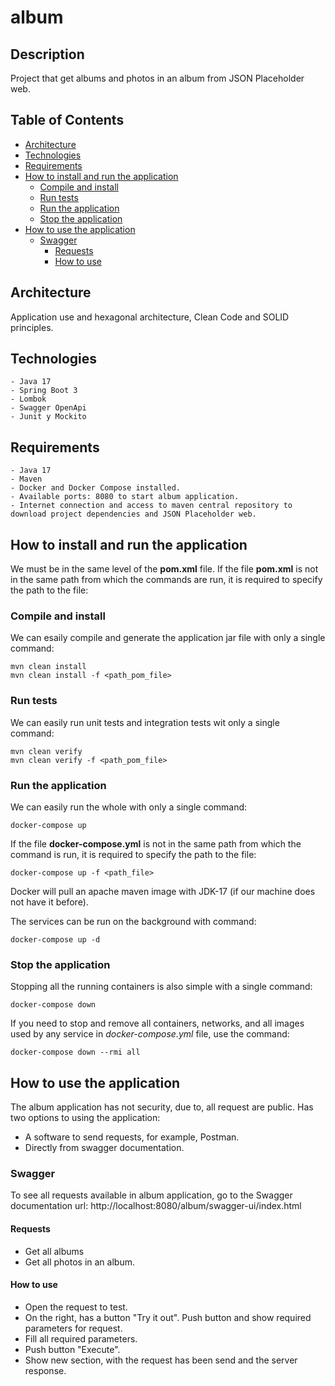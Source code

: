 # album

## Description
Project that get albums and photos in an album from JSON Placeholder web.

## Table of Contents
- [Architecture](#architecture)
- [Technologies](#technologies)
- [Requirements](#requirements)
- [How to install and run the application](#how-to-install-and-run-the-application)
  * [Compile and install](#compile-and-install)
  * [Run tests](#run-tests)
  * [Run the application](#run-the-application)
  * [Stop the application](#stop-the-application)
- [How to use the application](#how-to-use-the-application)
  * [Swagger](#swagger)
    - [Requests](#requests)
    - [How to use](#how-to-use)


## Architecture
Application use and hexagonal architecture, Clean Code and SOLID principles.

## Technologies
	- Java 17
	- Spring Boot 3
	- Lombok
	- Swagger OpenApi
	- Junit y Mockito

## Requirements
	- Java 17
	- Maven
	- Docker and Docker Compose installed.
	- Available ports: 8080 to start album application.
	- Internet connection and access to maven central repository to download project dependencies and JSON Placeholder web.

## How to install and run the application
We must be in the same level of the <b>pom.xml</b> file. If the file <b>pom.xml</b> is not in the same path from which the commands are run, it is required to specify the path to the file:
### Compile and install
We can esaily compile and generate the application jar file with only a single command:
	
	mvn clean install
	mvn clean install -f <path_pom_file>

### Run tests
We can easily run unit tests and integration tests wit only a single command:

	mvn clean verify
	mvn clean verify -f <path_pom_file>

### Run the application
We can easily run the whole with only a single command:

	docker-compose up

If the file <b>docker-compose.yml</b> is not in the same path from which the command is run, it is required to specify the path to the file:

	docker-compose up -f <path_file>


Docker will pull an apache maven image with JDK-17 (if our machine does not have it before).

The services can be run on the background with command:

	docker-compose up -d


### Stop the application
Stopping all the running containers is also simple with a single command:

	docker-compose down


If you need to stop and remove all containers, networks, and all images used by any service in <em>docker-compose.yml</em> file, use the command:

	docker-compose down --rmi all


## How to use the application
The album application has not security, due to, all request are public.
Has two options to using the application:
- A software to send requests, for example, Postman.
- Directly from swagger documentation.


### Swagger
To see all requests available in album application, go to the Swagger documentation url: http://localhost:8080/album/swagger-ui/index.html

#### Requests
 - Get all albums
 - Get all photos in an album.

#### How to use
 - Open the request to test.
 - On the right, has a button "Try it out". Push button and show required parameters for request.
 - Fill all required parameters.
 - Push button "Execute".
 - Show new section, with the request has been send and the server response.